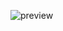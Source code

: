 ![preview](https://github.com/idristrades/Profile-card-with-tilt-effect/assets/2335011/2d88fb2a-19da-4656-9bce-afaabd84529c)
